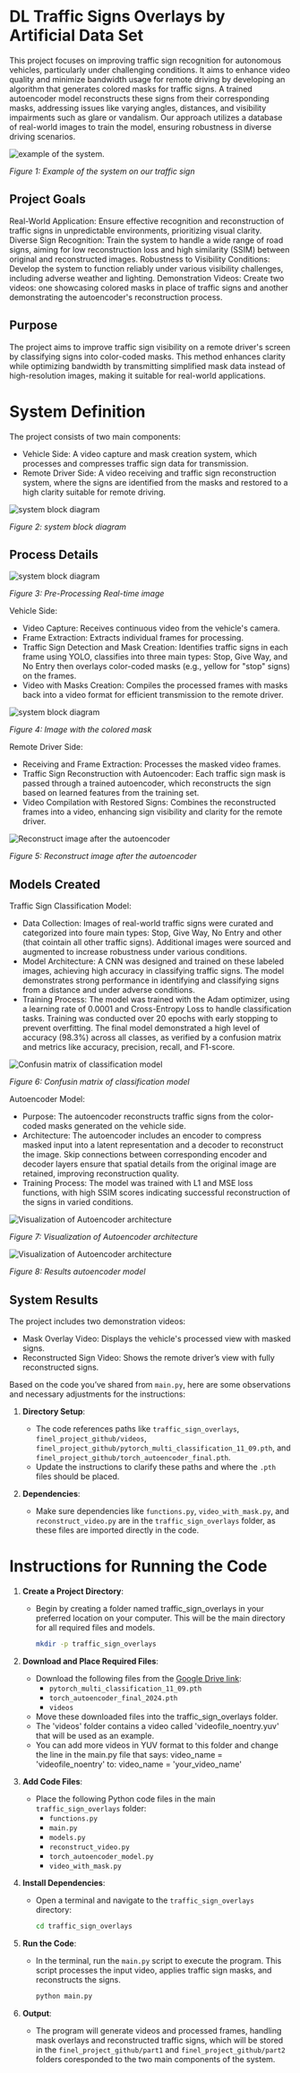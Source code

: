 # DL Traffic Signs Overlays by Artificial Data Set

This project focuses on improving traffic sign recognition for autonomous vehicles, particularly under challenging conditions. It aims to enhance video quality and minimize bandwidth usage for remote driving by developing an algorithm that generates colored masks for traffic signs. A trained autoencoder model reconstructs these signs from their corresponding masks, addressing issues like varying angles, distances, and visibility impairments such as glare or vandalism. Our approach utilizes a database of real-world images to train the model, ensuring robustness in diverse driving scenarios.

![example of the system.](assets/example_of_the_system.png)

*Figure 1: Example of the system on our traffic sign*

## Project Goals
Real-World Application: Ensure effective recognition and reconstruction of traffic signs in unpredictable environments, prioritizing visual clarity.
Diverse Sign Recognition: Train the system to handle a wide range of road signs, aiming for low reconstruction loss and high similarity (SSIM) between original and reconstructed images.
Robustness to Visibility Conditions: Develop the system to function reliably under various visibility challenges, including adverse weather and lighting.
Demonstration Videos: Create two videos: one showcasing colored masks in place of traffic signs and another demonstrating the autoencoder's reconstruction process.

## Purpose
The project aims to improve traffic sign visibility on a remote driver's screen by classifying signs into color-coded masks. This method enhances clarity while optimizing bandwidth by transmitting simplified mask data instead of high-resolution images, making it suitable for real-world applications.


# System Definition
The project consists of two main components:

- Vehicle Side: A video capture and mask creation system, which processes and compresses traffic sign data for transmission.
- Remote Driver Side: A video receiving and traffic sign reconstruction system, where the signs are identified from the masks and restored to a high clarity suitable for remote driving.
  
![system block diagram](assets/system_block_diagram.png)

*Figure 2: system block diagram*


## Process Details


![system block diagram](assets/Pre-Processing_Real-time_image.png)

*Figure 3: Pre-Processing Real-time image*

Vehicle Side:
- Video Capture: Receives continuous video from the vehicle's camera.
- Frame Extraction: Extracts individual frames for processing.
- Traffic Sign Detection and Mask Creation: Identifies traffic signs in each frame using YOLO, classifies into three main types: Stop, Give Way, and No Entry then overlays color-coded masks (e.g., yellow for "stop" signs) on the frames.
- Video with Masks Creation: Compiles the processed frames with masks back into a video format for efficient transmission to the remote driver.

![system block diagram](assets/Image_with_the_colored_mask.png)

*Figure 4: Image with the colored mask*
 
Remote Driver Side:
- Receiving and Frame Extraction: Processes the masked video frames.
- Traffic Sign Reconstruction with Autoencoder: Each traffic sign mask is passed through a trained autoencoder, which reconstructs the sign based on learned features from the training set.
- Video Compilation with Restored Signs: Combines the reconstructed frames into a video, enhancing sign visibility and clarity for the remote driver.

  
![Reconstruct image after the autoencoder](assets/Reconstruct_image_after_the_autoencoder.png)

*Figure 5: Reconstruct image after the autoencoder*

## Models Created
Traffic Sign Classification Model:
- Data Collection: Images of real-world traffic signs were curated and categorized into foure main types: Stop, Give Way, No Entry and other (that cointain all other traffic signs). Additional images were sourced and augmented to increase robustness under various conditions.
- Model Architecture: A CNN was designed and trained on these labeled images, achieving high accuracy in classifying traffic signs. The model demonstrates strong performance in identifying and classifying signs from a distance and under adverse conditions.
- Training Process: The model was trained with the Adam optimizer, using a learning rate of 0.0001 and Cross-Entropy Loss to handle classification tasks. Training was conducted over 20 epochs with early stopping to prevent overfitting. The final model demonstrated a high level of accuracy (98.3%) across all classes, as verified by a confusion matrix and metrics like accuracy, precision, recall, and F1-score.

![Confusin matrix of classification model](assets/Confusin_matrix.png)

*Figure 6: Confusin matrix of classification model*


Autoencoder Model:
- Purpose: The autoencoder reconstructs traffic signs from the color-coded masks generated on the vehicle side.
- Architecture: The autoencoder includes an encoder to compress masked input into a latent representation and a decoder to reconstruct the image. Skip connections between corresponding encoder and decoder layers ensure that spatial details from the original image are retained, improving reconstruction quality.
- Training Process: The model was trained with L1 and MSE loss functions, with high SSIM scores indicating successful reconstruction of the signs in varied conditions.

![Visualization of Autoencoder architecture](assets/visualization_of_the_autoencoder_archirecture.png)

*Figure 7: Visualization of Autoencoder architecture*

![Visualization of Autoencoder architecture](assets/Results_autoencoder_model.png)

*Figure 8: Results autoencoder model*

## System Results
The project includes two demonstration videos:

- Mask Overlay Video: Displays the vehicle's processed view with masked signs.
- Reconstructed Sign Video: Shows the remote driver’s view with fully reconstructed signs.


Based on the code you’ve shared from `main.py`, here are some observations and necessary adjustments for the instructions:

1. **Directory Setup**:
   - The code references paths like `traffic_sign_overlays`, `finel_project_github/videos`, `finel_project_github/pytorch_multi_classification_11_09.pth`, and `finel_project_github/torch_autoencoder_final.pth`.
   - Update the instructions to clarify these paths and where the `.pth` files should be placed.

2. **Dependencies**:
   - Make sure dependencies like `functions.py`, `video_with_mask.py`, and `reconstruct_video.py` are in the `traffic_sign_overlays` folder, as these files are imported directly in the code.



# Instructions for Running the Code

1. **Create a Project Directory**:
   - Begin by creating a folder named traffic_sign_overlays in your preferred location on your computer. This will be the main directory for all required files and models.

     ```bash
     mkdir -p traffic_sign_overlays
     ```

2. **Download and Place Required Files**:
   - Download the following files from the [Google Drive link](https://drive.google.com/drive/folders/1vNAXVxpBt1XPxGVO_tN7Ea5oo7bfWk4w?usp=drive_link):
     - `pytorch_multi_classification_11_09.pth`
     - `torch_autoencoder_final_2024.pth`
     - `videos`
   - Move these downloaded files into the traffic_sign_overlays folder.
   - The 'videos' folder contains a video called 'videofile_noentry.yuv' that will be used as an example.
   - You can add more videos in YUV format to this folder and change the line in the main.py file that says: video_name = 'videofile_noentry' to: video_name = 'your_video_name'

3. **Add Code Files**:
   - Place the following Python code files in the main `traffic_sign_overlays` folder:
     - `functions.py`
     - `main.py`
     - `models.py`
     - `reconstruct_video.py`
     - `torch_autoencoder_model.py`
     - `video_with_mask.py`

4. **Install Dependencies**:
   - Open a terminal and navigate to the `traffic_sign_overlays` directory:

     ```bash
     cd traffic_sign_overlays
     ```

5. **Run the Code**:
   - In the terminal, run the `main.py` script to execute the program. This script processes the input video, applies traffic sign masks, and reconstructs the signs.

     ```bash
     python main.py
     ```

6. **Output**:
   - The program will generate videos and processed frames, handling mask overlays and reconstructed traffic signs, which will be stored in the `finel_project_github/part1` and `finel_project_github/part2` folders coresponded to the two main components of the system.

